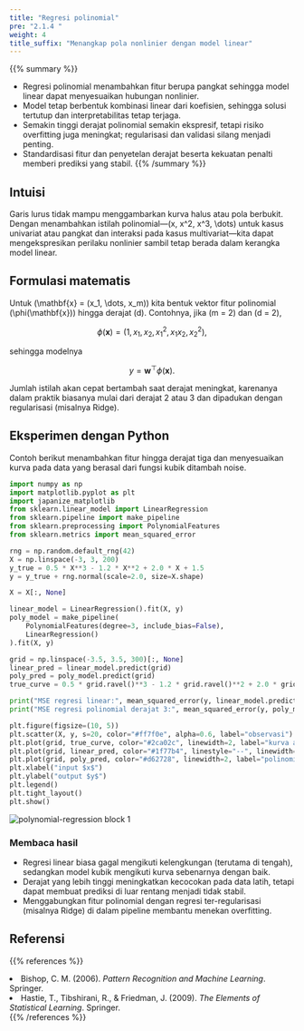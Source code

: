 ```yaml
---
title: "Regresi polinomial"
pre: "2.1.4 "
weight: 4
title_suffix: "Menangkap pola nonlinier dengan model linear"
---
```


{{% summary %}}
- Regresi polinomial menambahkan fitur berupa pangkat sehingga model linear dapat menyesuaikan hubungan nonlinier.
- Model tetap berbentuk kombinasi linear dari koefisien, sehingga solusi tertutup dan interpretabilitas tetap terjaga.
- Semakin tinggi derajat polinomial semakin ekspresif, tetapi risiko overfitting juga meningkat; regularisasi dan validasi silang menjadi penting.
- Standardisasi fitur dan penyetelan derajat beserta kekuatan penalti memberi prediksi yang stabil.
{{% /summary %}}

## Intuisi
Garis lurus tidak mampu menggambarkan kurva halus atau pola berbukit. Dengan menambahkan istilah polinomial—\(x, x^2, x^3, \dots\) untuk kasus univariat atau pangkat dan interaksi pada kasus multivariat—kita dapat mengekspresikan perilaku nonlinier sambil tetap berada dalam kerangka model linear.

## Formulasi matematis
Untuk \(\mathbf{x} = (x_1, \dots, x_m)\) kita bentuk vektor fitur polinomial \(\phi(\mathbf{x})\) hingga derajat \(d\). Contohnya, jika \(m = 2\) dan \(d = 2\),

$$
\phi(\mathbf{x}) = (1, x_1, x_2, x_1^2, x_1 x_2, x_2^2),
$$

sehingga modelnya

$$
y = \mathbf{w}^\top \phi(\mathbf{x}).
$$

Jumlah istilah akan cepat bertambah saat derajat meningkat, karenanya dalam praktik biasanya mulai dari derajat 2 atau 3 dan dipadukan dengan regularisasi (misalnya Ridge).

## Eksperimen dengan Python
Contoh berikut menambahkan fitur hingga derajat tiga dan menyesuaikan kurva pada data yang berasal dari fungsi kubik ditambah noise.

```python
import numpy as np
import matplotlib.pyplot as plt
import japanize_matplotlib
from sklearn.linear_model import LinearRegression
from sklearn.pipeline import make_pipeline
from sklearn.preprocessing import PolynomialFeatures
from sklearn.metrics import mean_squared_error

rng = np.random.default_rng(42)
X = np.linspace(-3, 3, 200)
y_true = 0.5 * X**3 - 1.2 * X**2 + 2.0 * X + 1.5
y = y_true + rng.normal(scale=2.0, size=X.shape)

X = X[:, None]

linear_model = LinearRegression().fit(X, y)
poly_model = make_pipeline(
    PolynomialFeatures(degree=3, include_bias=False),
    LinearRegression()
).fit(X, y)

grid = np.linspace(-3.5, 3.5, 300)[:, None]
linear_pred = linear_model.predict(grid)
poly_pred = poly_model.predict(grid)
true_curve = 0.5 * grid.ravel()**3 - 1.2 * grid.ravel()**2 + 2.0 * grid.ravel() + 1.5

print("MSE regresi linear:", mean_squared_error(y, linear_model.predict(X)))
print("MSE regresi polinomial derajat 3:", mean_squared_error(y, poly_model.predict(X)))

plt.figure(figsize=(10, 5))
plt.scatter(X, y, s=20, color="#ff7f0e", alpha=0.6, label="observasi")
plt.plot(grid, true_curve, color="#2ca02c", linewidth=2, label="kurva asli")
plt.plot(grid, linear_pred, color="#1f77b4", linestyle="--", linewidth=2, label="regresi linear")
plt.plot(grid, poly_pred, color="#d62728", linewidth=2, label="polinomial derajat 3")
plt.xlabel("input $x$")
plt.ylabel("output $y$")
plt.legend()
plt.tight_layout()
plt.show()
```

![polynomial-regression block 1](/images/basic/regression/polynomial-regression_block01.svg)

### Membaca hasil
- Regresi linear biasa gagal mengikuti kelengkungan (terutama di tengah), sedangkan model kubik mengikuti kurva sebenarnya dengan baik.
- Derajat yang lebih tinggi meningkatkan kecocokan pada data latih, tetapi dapat membuat prediksi di luar rentang menjadi tidak stabil.
- Menggabungkan fitur polinomial dengan regresi ter-regularisasi (misalnya Ridge) di dalam pipeline membantu menekan overfitting.

## Referensi
{{% references %}}
<li>Bishop, C. M. (2006). <i>Pattern Recognition and Machine Learning</i>. Springer.</li>
<li>Hastie, T., Tibshirani, R., &amp; Friedman, J. (2009). <i>The Elements of Statistical Learning</i>. Springer.</li>
{{% /references %}}
